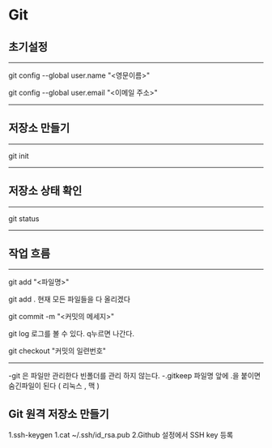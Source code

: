 # Git

## 초기설정

---
  git config --global user.name "<영문이름>" 
  
  git config --global user.email "<이메일 주소>"  
  
---

## 저장소 만들기

---

  git init
  
---

## 저장소 상태 확인

---

  git status
  
---

## 작업 흐름
---

  git add "<파일명>" 
  
  git add .         현재 모든 파일들을 다 올리겠다
  
  git commit -m "<커밋의 메세지>"
  
  git log           로그를 볼 수 있다. q누르면 나간다.
  
  git checkout "커밋의 일련번호"
  
---

-git 은 파일만 관리한다 빈폴더를 관리 하지 않는다.
-.gitkeep 파일명 앞에 .을 붙이면 숨긴파일이 된다 ( 리눅스 , 맥 )

## Git 원격 저장소 만들기


  1.ssh-keygen
  1.cat ~/.ssh/id_rsa.pub
  2.Github  설정에서 SSH key 등록

